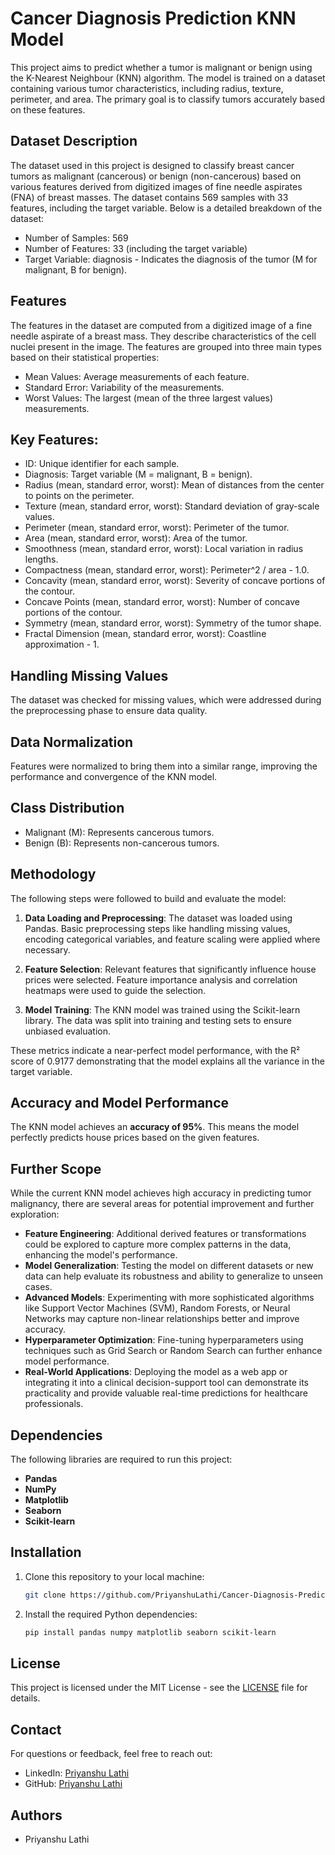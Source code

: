 # Cancer Diagnosis Prediction KNN Model

This project aims to predict whether a tumor is malignant or benign using the K-Nearest Neighbour (KNN) algorithm. The model is trained on a dataset containing various tumor characteristics, including radius, texture, perimeter, and area. The primary goal is to classify tumors accurately based on these features.

## Dataset Description

The dataset used in this project is designed to classify breast cancer tumors as malignant (cancerous) or benign (non-cancerous) based on various features derived from digitized images of fine needle aspirates (FNA) of breast masses. The dataset contains 569 samples with 33 features, including the target variable. Below is a detailed breakdown of the dataset:

- Number of Samples: 569
- Number of Features: 33 (including the target variable)
- Target Variable: diagnosis - Indicates the diagnosis of the tumor (M for malignant, B for benign).

## Features

The features in the dataset are computed from a digitized image of a fine needle aspirate of a breast mass. They describe characteristics of the cell nuclei present in the image. The features are grouped into three main types based on their statistical properties:

- Mean Values: Average measurements of each feature.
- Standard Error: Variability of the measurements.
- Worst Values: The largest (mean of the three largest values) measurements.

## Key Features:

- ID: Unique identifier for each sample.
- Diagnosis: Target variable (M = malignant, B = benign).
- Radius (mean, standard error, worst): Mean of distances from the center to points on the perimeter.
- Texture (mean, standard error, worst): Standard deviation of gray-scale values.
- Perimeter (mean, standard error, worst): Perimeter of the tumor.
- Area (mean, standard error, worst): Area of the tumor.
- Smoothness (mean, standard error, worst): Local variation in radius lengths.
- Compactness (mean, standard error, worst): Perimeter^2 / area - 1.0.
- Concavity (mean, standard error, worst): Severity of concave portions of the contour.
- Concave Points (mean, standard error, worst): Number of concave portions of the contour.
- Symmetry (mean, standard error, worst): Symmetry of the tumor shape.
- Fractal Dimension (mean, standard error, worst): Coastline approximation - 1.

## Handling Missing Values

The dataset was checked for missing values, which were addressed during the preprocessing phase to ensure data quality.

## Data Normalization

Features were normalized to bring them into a similar range, improving the performance and convergence of the KNN model.

## Class Distribution

- Malignant (M): Represents cancerous tumors.
- Benign (B): Represents non-cancerous tumors.

## Methodology

The following steps were followed to build and evaluate the model:

1. **Data Loading and Preprocessing**: The dataset was loaded using Pandas. Basic preprocessing steps like handling missing values, encoding categorical variables, and feature scaling were applied where necessary.

2. **Feature Selection**: Relevant features that significantly influence house prices were selected. Feature importance analysis and correlation heatmaps were used to guide the selection.

3. **Model Training**: The KNN model was trained using the Scikit-learn library. The data was split into training and testing sets to ensure unbiased evaluation.

These metrics indicate a near-perfect model performance, with the R² score of 0.9177 demonstrating that the model explains all the variance in the target variable.

## Accuracy and Model Performance

The KNN model achieves an **accuracy of 95%**. This means the model perfectly predicts house prices based on the given features.

## Further Scope

While the current KNN model achieves high accuracy in predicting tumor malignancy, there are several areas for potential improvement and further exploration:

- **Feature Engineering**: Additional derived features or transformations could be explored to capture more complex patterns in the data, enhancing the model's performance.
- **Model Generalization**: Testing the model on different datasets or new data can help evaluate its robustness and ability to generalize to unseen cases.
- **Advanced Models**: Experimenting with more sophisticated algorithms like Support Vector Machines (SVM), Random Forests, or Neural Networks may capture non-linear relationships better and improve accuracy.
- **Hyperparameter Optimization**: Fine-tuning hyperparameters using techniques such as Grid Search or Random Search can further enhance model performance.
- **Real-World Applications**: Deploying the model as a web app or integrating it into a clinical decision-support tool can demonstrate its practicality and provide valuable real-time predictions for healthcare professionals.

## Dependencies

The following libraries are required to run this project:

- **Pandas**
- **NumPy**
- **Matplotlib**
- **Seaborn**
- **Scikit-learn**

## Installation

1. Clone this repository to your local machine:

    ```bash
    git clone https://github.com/PriyanshuLathi/Cancer-Diagnosis-Prediction-KNN-Model.git
    ```

2. Install the required Python dependencies:

    ```bash
    pip install pandas numpy matplotlib seaborn scikit-learn
    ```

## License
This project is licensed under the MIT License - see the [LICENSE](https://github.com/PriyanshuLathi/Cancer-Diagnosis-Prediction-KNN-Model/blob/main/LICENSE) file for details.

## Contact

For questions or feedback, feel free to reach out:

- LinkedIn: [Priyanshu Lathi](https://www.linkedin.com/in/priyanshu-lathi)
- GitHub: [Priyanshu Lathi](https://github.com/PriyanshuLathi)

## Authors
- Priyanshu Lathi
